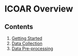 # ICOAR Overview

## Contents
1. [Getting Started](getting_started.md)
2. [Data Collection](data_collection.md)
3. [Data Pre-processing](data_preprocessing.md)
